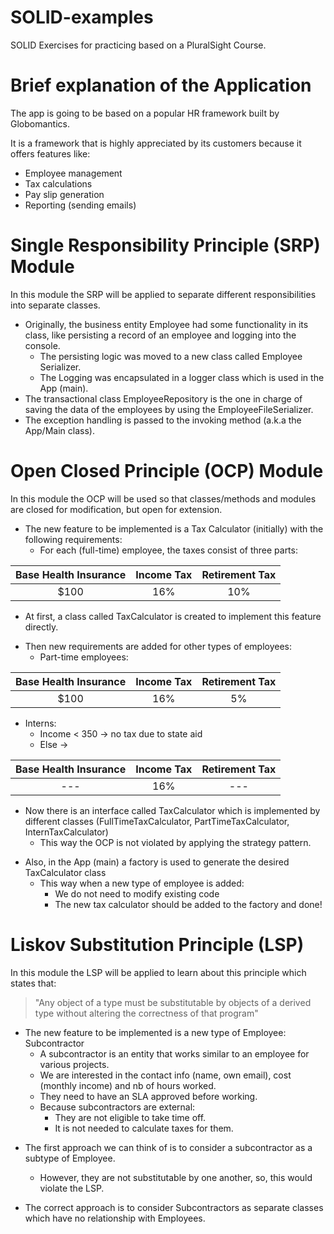 # SOLID-examples

SOLID Exercises for practicing based on a PluralSight Course.

# Brief explanation of the Application

The app is going to be based on a popular HR framework built by Globomantics.

It is a framework that is highly appreciated by its customers because it offers features like:

- Employee management
- Tax calculations
- Pay slip generation
- Reporting (sending emails)

# Single Responsibility Principle (SRP) Module

In this module the SRP will be applied to separate different responsibilities into separate classes.

- Originally, the business entity Employee had some functionality in its class, like persisting a record of an employee and logging into the console.
  - The persisting logic was moved to a new class called Employee Serializer.
  - The Logging was encapsulated in a logger class which is used in the App (main).
- The transactional class EmployeeRepository is the one in charge of saving the data of the employees by using the EmployeeFileSerializer.
- The exception handling is passed to the invoking method (a.k.a the App/Main class).

# Open Closed Principle (OCP) Module

In this module the OCP will be used so that classes/methods and modules are closed for modification, but open for extension.

- The new feature to be implemented is a Tax Calculator (initially) with the following requirements:
  - For each (full-time) employee, the taxes consist of three parts:
<p align="center">

| Base Health Insurance | Income Tax | Retirement Tax |
| :-------------------: | :--------: | :------------: |
|         $100          |    16%     |      10%       |

</p>

- At first, a class called TaxCalculator is created to implement this feature directly.

* Then new requirements are added for other types of employees:
  - Part-time employees:

<p align="center">

| Base Health Insurance | Income Tax | Retirement Tax |
| :-------------------: | :--------: | :------------: |
|         $100          |    16%     |       5%       |

</p>

- Interns: 
  - Income < 350 -> no tax due to state aid 
  - Else ->
<p align="center">

| Base Health Insurance | Income Tax | Retirement Tax |
| :-------------------: | :--------: | :------------: |
|          ---          |    16%     |      ---       |

</p>

- Now there is an interface called TaxCalculator which is implemented by different classes (FullTimeTaxCalculator, PartTimeTaxCalculator, InternTaxCalculator)
  - This way the OCP is not violated by applying the strategy pattern.

* Also, in the App (main) a factory is used to generate the desired TaxCalculator class
  - This way when a new type of employee is added:
    - We do not need to modify existing code
    - The new tax calculator should be added to the factory and done!

# Liskov Substitution Principle (LSP)

In this module the LSP will be applied to learn about this principle which states that:

> "Any object of a type must be substitutable by objects of a derived type without altering the correctness of that program"

- The new feature to be implemented is a new type of Employee: Subcontractor
  - A subcontractor is an entity that works similar to an employee for various projects.
  - We are interested in the contact info (name, own email), cost (monthly income) and nb of hours worked.
  - They need to have an SLA approved before working.
  - Because subcontractors are external:
    - They are not eligible to take time off.
    - It is not needed to calculate taxes for them.

* The first approach we can think of is to consider a subcontractor as a subtype of Employee.

  - However, they are not substitutable by one another, so, this would violate the LSP.

* The correct approach is to consider Subcontractors as separate classes which have no relationship with Employees.
